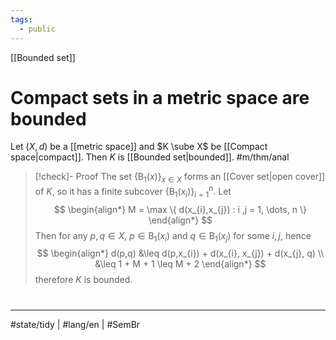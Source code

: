 ```yaml
---
tags:
  - public
---
```

[[Bounded set]]
# Compact sets in a metric space are bounded

Let $(X, d)$ be a [[metric space]] and $K \sube X$ be [[Compact space|compact]].
Then $K$ is [[Bounded set|bounded]]. #m/thm/anal 

> [!check]- Proof
> The set $\{ \mathrm{B}_{1}(x) \}_{x \in X}$ forms an [[Cover set|open cover]] of $K$,
> so it has a finite subcover $\{ \mathrm{B}_{1}(x_{i}) \}_{i=1}^n$.
> Let
> $$
> \begin{align*}
> M = \max \{ d(x_{i},x_{j}) : i ,j = 1, \dots, n \}
> \end{align*}
> $$
> Then for any $p,q \in X$, $p \in \mathrm{B}_{1}(x_{i})$ and $q \in \mathrm{B}_{1}(x_{j})$ for some $i,j$,
> hence
> $$
> \begin{align*}
> d(p,q) &\leq d(p,x_{i}) + d(x_{i}, x_{j}) + d(x_{j}, q) \\
> &\leq 1 + M + 1 \leq M + 2
> \end{align*}
> $$
> therefore $K$ is bounded.
> <span class="QED"/>

#
---
#state/tidy | #lang/en | #SemBr
